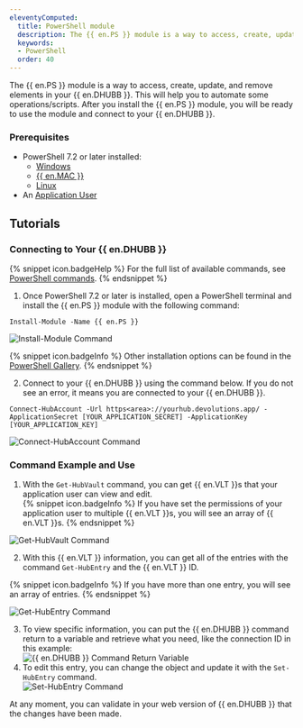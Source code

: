 ```yaml
---
eleventyComputed:
  title: PowerShell module
  description: The {{ en.PS }} module is a way to access, create, update, and remove elements in your {{ en.DHUBB }}. This will help you to automate some operations/scripts.
  keywords:
  - PowerShell
  order: 40
---
```

The {{ en.PS }} module is a way to access, create, update, and remove elements in your {{ en.DHUBB }}. This will help you to automate some operations/scripts. After you install the {{ en.PS }} module, you will be ready to use the module and connect to your {{ en.DHUBB }}.  

### Prerequisites
* PowerShell 7.2 or later installed:
   * [Windows](https://learn.microsoft.com/en-us/powershell/scripting/install/installing-powershell-on-windows)
   * [{{ en.MAC }}](https://learn.microsoft.com/en-us/powershell/scripting/install/installing-powershell-on-macos)
   * [Linux](https://learn.microsoft.com/en-us/powershell/scripting/install/installing-powershell-on-linux)
* An [Application User](/hub/web-interface/administration/management/application-users/manage-application-users/)

## Tutorials

### Connecting to Your {{ en.DHUBB }}
{% snippet icon.badgeHelp %} 
For the full list of available commands, see [PowerShell commands](/hub/powershell-module/powershell-commands/). 
{% endsnippet %}

1. Once PowerShell 7.2 or later is installed, open a PowerShell terminal and install the {{ en.PS }} module with the following command:  

`Install-Module -Name {{ en.PS }}`  

![Install-Module Command](https://webdevolutions.azureedge.net/docs/en/hub/Hub2136.png)

{% snippet icon.badgeInfo %} 
Other installation options can be found in the [PowerShell Gallery](https://www.powershellgallery.com/packages/devolutions.powershell/). 
{% endsnippet %}

2. Connect to your {{ en.DHUBB }} using the command below. If you do not see an error, it means you are connected to your {{ en.DHUBB }}.

`Connect-HubAccount -Url https<area>://yourhub.devolutions.app/ -ApplicationSecret [YOUR_APPLICATION_SECRET] -ApplicationKey [YOUR_APPLICATION_KEY]`

![Connect-HubAccount Command](https://webdevolutions.azureedge.net/docs/en/hub/Hub4062.png)

### Command Example and Use
1. With the `Get-HubVault` command, you can get {{ en.VLT }}s that your application user can view and edit.  
{% snippet icon.badgeInfo %}
If you have set the permissions of your application user to multiple {{ en.VLT }}s, you will see an array of {{ en.VLT }}s.
{% endsnippet %}  

![Get-HubVault Command](https://webdevolutions.azureedge.net/docs/en/hub/Hub4063.png)

2. With this {{ en.VLT }} information, you can get all of the entries with the command `Get-HubEntry` and the {{ en.VLT }} ID.

{% snippet icon.badgeInfo %}
If you have more than one entry, you will see an array of entries.
{% endsnippet %}

![Get-HubEntry Command](https://webdevolutions.azureedge.net/docs/en/hub/Hub4064.png)

3. To view specific information, you can put the {{ en.DHUBB }} command return to a variable and retrieve what you need, like the connection ID in this example:  
![{{ en.DHUBB }} Command Return Variable](https://webdevolutions.azureedge.net/docs/en/hub/Hub4065.png)
1. To edit this entry, you can change the object and update it with the `Set-HubEntry` command.  
![Set-HubEntry Command](https://webdevolutions.azureedge.net/docs/en/hub/Hub4066.png)

At any moment, you can validate in your web version of {{ en.DHUBB }} that the changes have been made.
